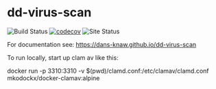dd-virus-scan
===========
![Build Status](https://github.com/DANS-KNAW/dd-virus-scan/actions/workflows/build.yml/badge.svg)
[![codecov](https://codecov.io/gh/DANS-KNAW/dd-virus-scan/branch/master/graph/badge.svg)](https://codecov.io/gh/DANS-KNAW/dd-virus-scan)
![Site Status](https://github.com/DANS-KNAW/dd-virus-scan/actions/workflows/docs.yml/badge.svg)

For documentation see: https://dans-knaw.github.io/dd-virus-scan

To run locally, start up clam av like this:

docker run -p 3310:3310 -v $(pwd)/clamd.conf:/etc/clamav/clamd.conf mkodockx/docker-clamav:alpine
